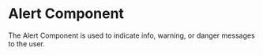 # Alert Component

The Alert Component is used to indicate info, warning, or danger messages to the user.
